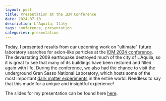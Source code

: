 ```yaml
---
layout: post
title: Presentation at the IDM Conference
date: 2024-07-10 
description: L'Aquila, Italy
tags: conference, presentation
categories: presentation
---
```


Today, I presented results from our upcoming work on "ultimate" future laboratory searches for axion-like particles at the  [IDM 2024 conference](https://www.idm2024.eu/).
The devastating 2009 earthquake destroyed much of the city of L'Aquila, so it is great to see that many of its buildings have been restored and filled again with life.
During the conference, we also had the chance to visit the underground Gran Sasso National Laboratory, which hosts some of the most important [dark matter experiments](https://www.lngs.infn.it/en/research) in the entire world.
Needless to say that this made for a unique and insightful experience!

The slides for my presentation can be found here [here](https://agenda.infn.it/event/39713/contributions/233844/).
